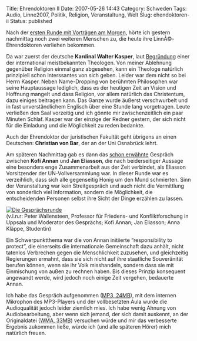 Title: Ehrendoktoren II
Date: 2007-05-26 14:43
Category: Schweden
Tags: Audio, Linne2007, Politik, Religion, Veranstaltung, Welt
Slug: ehendoktoren-ii
Status: published

Nach der [ersten Runde mit Vorträgen am
Morgen](http://www.fiket.de/2007/05/25/ehrendoktoren/), hörte ich
gestern nachmittag noch zwei weiteren Menschen zu, die heute ihre
LinnÃ©-Ehrendoktoren verliehen bekommen.

Da war zuerst der deutsche **Kardinal Walter Kasper**, laut
[Begründung](http://info.uu.se/press.nsf/pm/uppsala.universitets.id672.html)
einer der international meistbekannten Theologen. Von meiner Ablehnung
gegenüber Religion einmal ganz abgesehen, kann ein Theologe natürlich
prinzipiell schon Interssantes von sich geben. Leider war dem nicht so
bei Herrn Kasper. Neben Name-Dropping von berühmten Philosophen war
seine Hauptaussage lediglich, dass es der heutigen Zeit an Vision und
Hoffnung mangelt und dass Religion, vor allem natürlich das Christentum,
dazu einiges beitragen kann. Das Ganze wurde äußerst verschwurbelt und
in fast unverständlichem Englisch über eine Stunde lang vorgetragen.
Leute verließen den Saal vorzeitig und ich gönnte mir zwischenzeitlich
ein paar Minuten Schlaf. Kasper war der einzige der Redner gestern, der
sich nicht für die Einladung und die Möglichkeit zu reden bedankte.

Auch der Ehrendoktor der juristischen Fakultät geht übrigens an einen
Deutschen: **Christian von Bar**, der an der Uni Osnabrück lehrt.

Am späteren Nachmittag gab es dann das [schon
erwähnte](http://www.fiket.de/2007/05/14/prominenz/) Gespräch zwischen
**Kofi Annan** und **Jan Eliasson**, die nach beiderseitiger Aussage
eine besonders enge Zusammenarbeit aus der Zeit verbindet, als Eliasson
Vorsitzender der UN-Vollversammlung war. In dieser Runde war es
verzeihlich, dass sich alle gegenseitig Honig um den Mund schmierten.
Sinn der Veranstaltung war kein Streitgespräch und auch nicht die
Vermittlung von sonderlich viel Information, sondern die Möglichkeit,
die entscheidenden Personen selbst ihre Sicht der Dinge erzählen zu
lassen.

[![Die
Gesprächsrunde](/pic/kofi_annan_s.jpg "Die Gesprächsrunde")](/pic/kofi_annan_l.jpg)  
(v.l.n.r: Peter Wallensteen, Professor für Friedens- und
Konfliktforschung in Uppsala und Moderator des Gesprächs; Kofi Annan;
Jan Eliasson; Anna Kläppe, Studentin)

Ein Schwerpunktthema war die von Annan initiierte “responsibility to
protect”, die einerseits die internationale Gemeinschaft dazu anhält,
nicht tatenlos Verbrechen gegen die Menschlichkeit zuzusehen, und
gleichzeitig Regierungen ermahnt, dass sie sich nicht auf ihre
staatliche Souveränität berufen können, wenn sie ihr Volk misshandeln,
sondern dass sie mit Einmischung von außen zu rechnen haben. Bis dieses
Prinzip konsequent angewandt werde, wird jedoch noch einige Zeit
vergehen, bedauerte Annan.

Ich habe das Gespräch aufgenommen ([MP3,
24MB](http://www.fiket.de/audio/koffi.mp3)), mit dem internen Mikrophon
des MP3-Players und der vollbesetzten Aula wurde die Audioqualität
jedoch leider ziemlich mies. Ich habe wenig Ahnung von Audiobearbeitung,
aber wenn sich jemand, der sich damit auskennt, an der Originaldatei
([WMA, 33MB](http://www.fiket.de/audio/koffi.wma)) versuchen würde und
mir das verbesserte Ergebnis zukommen ließe, würde ich (und alle
späteren Hörer) mich natürlich freuen.

